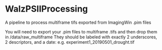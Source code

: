 # WalzPSIIProcessing
A pipeline to process multiframe tifs exported from ImagingWin .pim files

You will need to export your .pim files to multiframe .tifs and then drop them in /data/raw_multiframe
They should be labeled with exactly 2 underscores, 2 descriptors, and a date: e.g. experiment1_20190501_drought.tif


